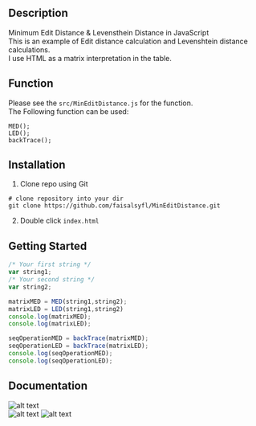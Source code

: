 ## Description
Minimum Edit Distance &amp; Levensthein Distance in JavaScript  
This is an example of Edit distance calculation and Levenshtein distance calculations.  
I use HTML as a matrix interpretation in the table.  
## Function

Please see the ```src/MinEditDistance.js``` for the function.  
The Following function can be used:

    MED();
    LED();
    backTrace();
    
## Installation
1. Clone repo using Git
``` shell
# clone repository into your dir
git clone https://github.com/faisalsyfl/MinEditDistance.git 
```
2. Double click ```index.html```

## Getting Started
``` js
/* Your first string */
var string1;
/* Your second string */
var string2;

matrixMED = MED(string1,string2);
matrixLED = LED(string1,string2)
console.log(matrixMED);
console.log(matrixLED);

seqOperationMED = backTrace(matrixMED);
seqOperationLED = backTrace(matrixLED);
console.log(seqOperationMED);
console.log(seqOperationLED);

```

## Documentation
![alt text](https://s1.postimg.org/2xeoni799b/image.png "Input")  
![alt text](https://s1.postimg.org/10bktu5mcf/image.png "Matrix & Backtrace")
![alt text](https://s1.postimg.org/1lxzubdftr/image.png "Matrix & Backtrace")


